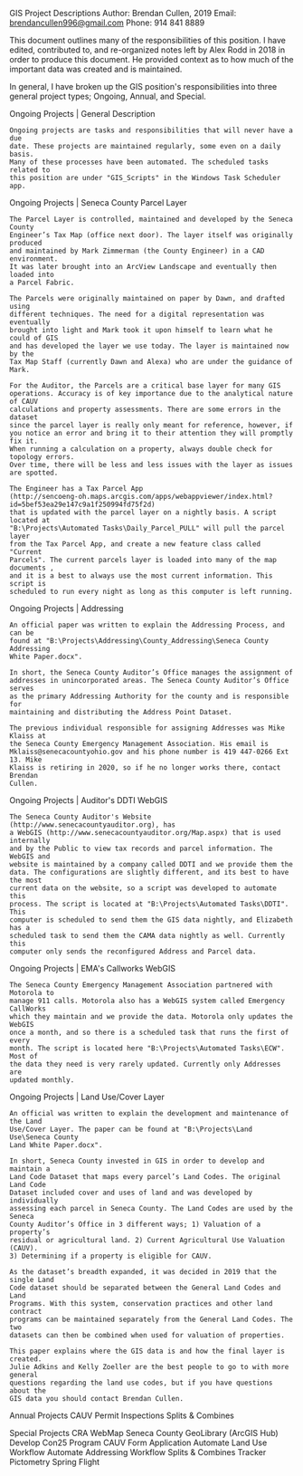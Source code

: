 GIS Project Descriptions
Author: Brendan Cullen, 2019
Email: brendancullen996@gmail.com
Phone: 914 841 8889

This document outlines many of the responsibilities of this position.
I have edited, contributed to, and re-organized notes left by Alex Rodd in 2018
in order to produce this document. He provided context as to how much of the
important data was created and is maintained.


In general, I have broken up the GIS position's responsibilities into three
general project types; Ongoing, Annual, and Special.



Ongoing Projects | General Description

	Ongoing projects are tasks and responsibilities that will never have a due
	date. These projects are maintained regularly, some even on a daily basis.
	Many of these processes have been automated. The scheduled tasks related to
	this position are under "GIS_Scripts" in the Windows Task Scheduler app.

Ongoing Projects | Seneca County Parcel Layer

	The Parcel Layer is controlled, maintained and developed by the Seneca County
	Engineer’s Tax Map (office next door). The layer itself was originally produced
	and maintained by Mark Zimmerman (the County Engineer) in a CAD environment.
	It was later brought into an ArcView Landscape and eventually then loaded into
	a Parcel Fabric.

	The Parcels were originally maintained on paper by Dawn, and drafted using
	different techniques. The need for a digital representation was eventually
	brought into light and Mark took it upon himself to learn what he could of GIS
	and has developed the layer we use today. The layer is maintained now by the
	Tax Map Staff (currently Dawn and Alexa) who are under the guidance of Mark.

	For the Auditor, the Parcels are a critical base layer for many GIS
	operations. Accuracy is of key importance due to the analytical nature of CAUV
	calculations and property assessments. There are some errors in the dataset
	since the parcel layer is really only meant for reference, however, if
	you notice an error and bring it to their attention they will promptly fix it.
	When running a calculation on a property, always double check for topology errors.
	Over time, there will be less and less issues with the layer as issues are spotted.

	The Engineer has a Tax Parcel App
	(http://sencoeng-oh.maps.arcgis.com/apps/webappviewer/index.html?id=5bef53ea29e147c9a1f250994fd75f2d)
	that is updated with the parcel layer on a nightly basis. A script located at
	"B:\Projects\Automated Tasks\Daily_Parcel_PULL" will pull the parcel layer
	from the Tax Parcel App, and create a new feature class called "Current
	Parcels". The current parcels layer is loaded into many of the map documents ,
	and it is a best to always use the most current information. This script is
	scheduled to run every night as long as this computer is left running.



Ongoing Projects | Addressing

	An official paper was written to explain the Addressing Process, and can be
	found at "B:\Projects\Addressing\County_Addressing\Seneca County Addressing
	White Paper.docx".

	In short, the Seneca County Auditor’s Office manages the assignment of
	addresses in unincorporated areas. The Seneca County Auditor’s Office serves
	as the primary Addressing Authority for the county and is responsible for
	maintaining and distributing the Address Point Dataset.

	The previous individual responsible for assigning Addresses was Mike Klaiss at
	the Seneca County Emergency Management Association. His email is
	Mklaiss@senecacountyohio.gov and his phone number is 419 447-0266 Ext 13. Mike
	Klaiss is retiring in 2020, so if he no longer works there, contact Brendan
	Cullen.


Ongoing Projects | Auditor's DDTI WebGIS

	The Seneca County Auditor's Website (http://www.senecacountyauditor.org), has
	a WebGIS (http://www.senecacountyauditor.org/Map.aspx) that is used internally
	and by the Public to view tax records and parcel information. The WebGIS and
	website is maintained by a company called DDTI and we provide them the
	data. The configurations are slightly different, and its best to have the most
	current data on the website, so a script was developed to automate this
	process. The script is located at "B:\Projects\Automated Tasks\DDTI". This
	computer is scheduled to send them the GIS data nightly, and Elizabeth has a
	scheduled task to send them the CAMA data nightly as well. Currently this
	computer only sends the reconfigured Address and Parcel data.


Ongoing Projects | EMA's Callworks WebGIS

	The Seneca County Emergency Management Association partnered with Motorola to
	manage 911 calls. Motorola also has a WebGIS system called Emergency CallWorks
	which they maintain and we provide the data. Motorola only updates the WebGIS
	once a month, and so there is a scheduled task that runs the first of every
	month. The script is located here "B:\Projects\Automated Tasks\ECW". Most of
	the data they need is very rarely updated. Currently only Addresses are
	updated monthly.


Ongoing Projects | Land Use/Cover Layer

	An official was written to explain the development and maintenance of the Land
	Use/Cover Layer. The paper can be found at "B:\Projects\Land Use\Seneca County
	Land White Paper.docx".

	In short, Seneca County invested in GIS in order to develop and maintain a
	Land Code Dataset that maps every parcel’s Land Codes. The original Land Code
	Dataset included cover and uses of land and was developed by individually
	assessing each parcel in Seneca County. The Land Codes are used by the Seneca
	County Auditor’s Office in 3 different ways; 1) Valuation of a property’s
	residual or agricultural land. 2) Current Agricultural Use Valuation (CAUV).
	3) Determining if a property is eligible for CAUV.

	As the dataset’s breadth expanded, it was decided in 2019 that the single Land
	Code dataset should be separated between the General Land Codes and Land
	Programs. With this system, conservation practices and other land contract
	programs can be maintained separately from the General Land Codes. The two
	datasets can then be combined when used for valuation of properties.

	This paper explains where the GIS data is and how the final layer is created.
	Julie Adkins and Kelly Zoeller are the best people to go to with more general
	questions regarding the land use codes, but if you have questions about the
	GIS data you should contact Brendan Cullen.


Annual Projects
	CAUV
	Permit Inspections
	Splits & Combines

Special Projects
	CRA WebMap
	Seneca County GeoLibrary (ArcGIS Hub)
	Develop Con25 Program
	CAUV Form Application
	Automate Land Use Workflow
	Automate Addressing Workflow
	Splits & Combines Tracker
	Pictometry Spring Flight
